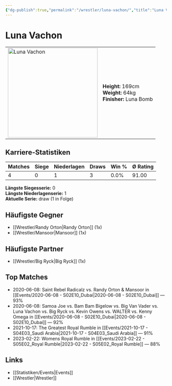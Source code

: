 ```yaml
---
{"dg-publish":true,"permalink":"/wrestler/luna-vachon/","title":"Luna Vachon","tags":["wrestler"],"noteIcon":""}
---
```



# Luna Vachon

<table>
        <tr>
        <td><img src="https://github.com/CptSpaulding1980/choke-slam-wrestling/releases/download/images/Luna_Vachon.png" width="280" alt="Luna Vachon"></td>
        <td>
        <b>Height:</b> 169cm<br>
        <b>Weight:</b> 64kg<br>
        <b>Finisher:</b> Luna Bomb<br>
        </td>
        </tr>
        </table>
        
## Karriere-Statistiken

| Matches | Siege | Niederlagen | Draws | Win % | Ø Rating |
|---------|-------|-------------|-------|-------|-----------|
| 4 | 0 | 1 | 3 | 0.0% | 91.00 |

**Längste Siegesserie:** 0<br>**Längste Niederlagenserie:** 1<br>**Aktuelle Serie:** draw (1 in Folge)


## Häufigste Gegner
- [[Wrestler/Randy Orton\|Randy Orton]] (1x)
- [[Wrestler/Mansoor\|Mansoor]] (1x)

## Häufigste Partner
- [[Wrestler/Big Ryck\|Big Ryck]] (1x)

## Top Matches
- 2020-06-08: Saint Rebel Radicalz vs. Randy Orton & Mansoor in [[Events/2020-06-08 - S02E10_Dubai\|2020-06-08 - S02E10_Dubai]] — 93%
- 2020-06-08: Samoa Joe vs. Bam Bam Bigelow vs. Big Van Vader vs. Luna Vachon vs. Big Ryck vs. Kevin Owens vs. WALTER vs. Kenny Omega in [[Events/2020-06-08 - S02E10_Dubai\|2020-06-08 - S02E10_Dubai]] — 92%
- 2021-10-17: The Greatest Royal Rumble in [[Events/2021-10-17 - S04E03_Saudi Arabia\|2021-10-17 - S04E03_Saudi Arabia]] — 91%
- 2023-02-22: Womens Royal Rumble in [[Events/2023-02-22 - S05E02_Royal Rumble\|2023-02-22 - S05E02_Royal Rumble]] — 88%

## Links
- [[Statistiken/Events\|Events]]
- [[Wrestler\|Wrestler]]
